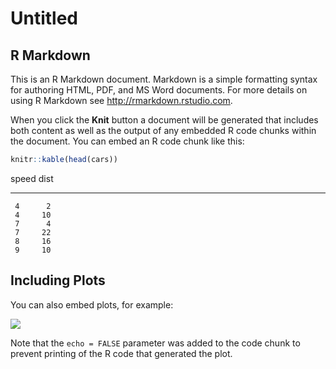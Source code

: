 # Untitled



## R Markdown

This is an R Markdown document. Markdown is a simple formatting syntax for authoring HTML, PDF, and MS Word documents. For more details on using R Markdown see <http://rmarkdown.rstudio.com>.

When you click the **Knit** button a document will be generated that includes both content as well as the output of any embedded R code chunks within the document. You can embed an R code chunk like this:


```r
knitr::kable(head(cars))
```



 speed   dist
------  -----
     4      2
     4     10
     7      4
     7     22
     8     16
     9     10

## Including Plots

You can also embed plots, for example:

![](foo_files/figure-html/pressure-1.png) 

Note that the `echo = FALSE` parameter was added to the code chunk to prevent printing of the R code that generated the plot.
